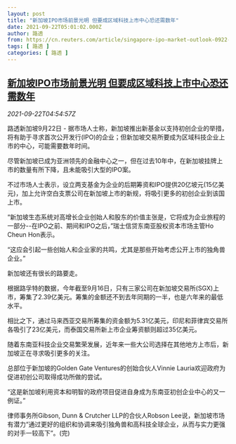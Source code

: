 ```yaml
---
layout: post
title: "新加坡IPO市场前景光明 但要成区域科技上市中心恐还需数年"
date: 2021-09-22T05:01:02.000Z
author: 路透
from: https://cn.reuters.com/article/singapore-ipo-market-outlook-0922-idCNKBS2GI0B6
tags: [ 路透 ]
categories: [ 路透 ]
---
```

<!--1632286862000-->
[新加坡IPO市场前景光明 但要成区域科技上市中心恐还需数年](https://cn.reuters.com/article/singapore-ipo-market-outlook-0922-idCNKBS2GI0B6)
------

<div>
<div><i>2021-09-22T04:54:57Z</i></div><p>路透新加坡9月22日 - 据市场人士称，新加坡推出新基金以支持初创企业的举措，将有助于寻求首次公开发行(IPO)的企业；但新加坡交易所要成为区域科技企业上市的中心，可能需要数年时间。</p><p>尽管新加坡已成为亚洲领先的金融中心之一，但在过去10年中，在新加坡挂牌上市的数量有所下降，且未能吸引大型的IPO案。</p><p>不过市场人士表示，设立两支基金为企业的后期筹资和IPO提供20亿坡元(15亿美元)，加上允许空白支票公司在新加坡上市的新规，将吸引更多的初创企业到该国上市。</p><p>“新加坡生态系统对高增长企业创始人和股东的价值主张是，它将成为企业旅程的一部分--在IPO之前、期间和IPO之后，”瑞士信贷东南亚股权资本市场主管Ho Cheun Hon表示。</p><p>“这应会引起一些创始人和企业家的共鸣，尤其是那些开始考虑公开上市的独角兽企业。”</p><p>新加坡还有很长的路要走。</p><p>根据路孚特的数据，今年截至9月16日，只有三家公司在新加坡交易所(SGX)上市，筹集了2.39亿美元。筹集的金额还不到去年同期的一半，也是六年来的最低水平。</p><p>相比之下，通过马来西亚交易所筹集的资金额为5.31亿美元，印尼和菲律宾交易所各吸引了23亿美元，而泰国交易所新上市企业筹资额则超过35亿美元。</p><p>随着东南亚科技企业交易繁荣发展，近年来一些大公司选择在其他地方上市后，新加坡正在寻求吸引更多的关注。</p><p>总部位于新加坡的Golden Gate Ventures的创始合伙人Vinnie Lauria欢迎政府为促进初创公司取得成功所做的尝试。</p><p>“这是新加坡利用资本和明智的政府项目促进自身成为东南亚初创企业中心的又一例证。”</p><p>律师事务所Gibson, Dunn &amp; Crutcher LLP的合伙人Robson Lee说，新加坡市场有潜力“通过更好的组织和协调来吸引独角兽和高科技全球企业，从而与实力更强的对手一较高下”。(完)</p>
</div>
